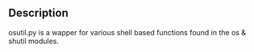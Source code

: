 Description
-----------
osutil.py is a wapper for various shell based functions found in the os & shutil modules.
